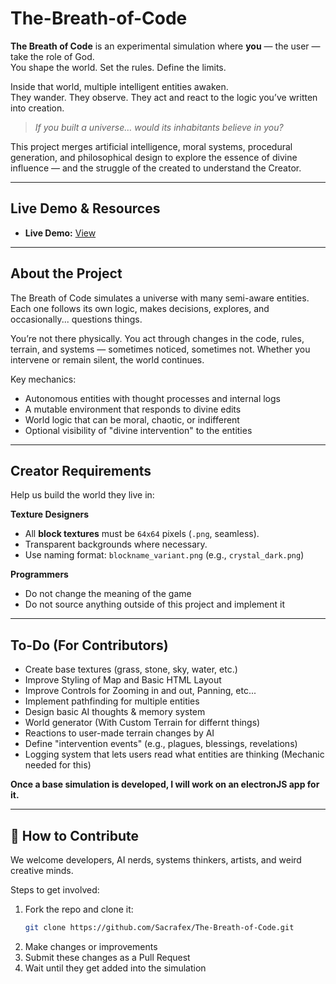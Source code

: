 # The-Breath-of-Code

**The Breath of Code** is an experimental simulation where **you** — the user — take the role of God.  
You shape the world. Set the rules. Define the limits.

Inside that world, multiple intelligent entities awaken.  
They wander. They observe. They act and react to the logic you’ve written into creation.

> _If you built a universe… would its inhabitants believe in you?_

This project merges artificial intelligence, moral systems, procedural generation, and philosophical design to explore the essence of divine influence — and the struggle of the created to understand the Creator.

---

## Live Demo & Resources

- **Live Demo:** [View](https://sacrafex.github.io/The-Breath-of-Code/index.html)

---

## About the Project

The Breath of Code simulates a universe with many semi-aware entities. Each one follows its own logic, makes decisions, explores, and occasionally... questions things.

You’re not there physically. You act through changes in the code, rules, terrain, and systems — sometimes noticed, sometimes not. Whether you intervene or remain silent, the world continues.

Key mechanics:

- Autonomous entities with thought processes and internal logs
- A mutable environment that responds to divine edits
- World logic that can be moral, chaotic, or indifferent
- Optional visibility of "divine intervention" to the entities

---

## Creator Requirements

Help us build the world they live in:

**Texture Designers**
- All **block textures** must be `64x64` pixels (`.png`, seamless).
- Transparent backgrounds where necessary.
- Use naming format: `blockname_variant.png` (e.g., `crystal_dark.png`)

**Programmers**
- Do not change the meaning of the game
- Do not source anything outside of this project and implement it

---

## To-Do (For Contributors)

- Create base textures (grass, stone, sky, water, etc.)
- Improve Styling of Map and Basic HTML Layout
- Improve Controls for Zooming in and out, Panning, etc...
- Implement pathfinding for multiple entities
- Design basic AI thoughts & memory system
- World generator (With Custom Terrain for differnt things)
- Reactions to user-made terrain changes by AI
- Define "intervention events" (e.g., plagues, blessings, revelations)
- Logging system that lets users read what entities are thinking (Mechanic needed for this)

**Once a base simulation is developed, I will work on an electronJS app for it.**

---

## 🤝 How to Contribute

We welcome developers, AI nerds, systems thinkers, artists, and weird creative minds.

Steps to get involved:

1. Fork the repo and clone it:
   ```bash
   git clone https://github.com/Sacrafex/The-Breath-of-Code.git

2. Make changes or improvements
3. Submit these changes as a Pull Request
4. Wait until they get added into the simulation
